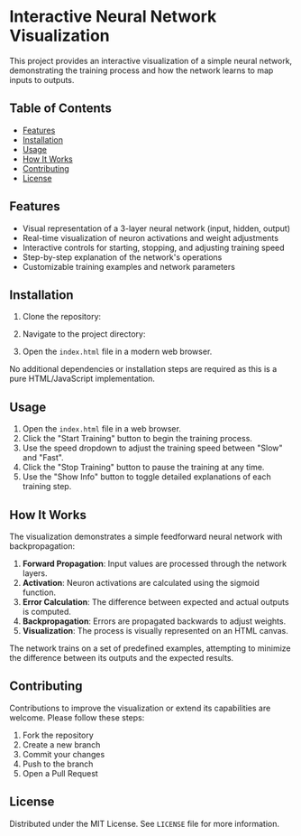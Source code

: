 # Interactive Neural Network Visualization

This project provides an interactive visualization of a simple neural network, demonstrating the training process and how the network learns to map inputs to outputs.

## Table of Contents

- [Features](#features)
- [Installation](#installation)
- [Usage](#usage)
- [How It Works](#how-it-works)
- [Contributing](#contributing)
- [License](#license)

## Features

- Visual representation of a 3-layer neural network (input, hidden, output)
- Real-time visualization of neuron activations and weight adjustments
- Interactive controls for starting, stopping, and adjusting training speed
- Step-by-step explanation of the network's operations
- Customizable training examples and network parameters

## Installation

1. Clone the repository:

2. Navigate to the project directory:

3. Open the `index.html` file in a modern web browser.

No additional dependencies or installation steps are required as this is a pure HTML/JavaScript implementation.

## Usage

1. Open the `index.html` file in a web browser.
2. Click the "Start Training" button to begin the training process.
3. Use the speed dropdown to adjust the training speed between "Slow" and "Fast".
4. Click the "Stop Training" button to pause the training at any time.
5. Use the "Show Info" button to toggle detailed explanations of each training step.

## How It Works

The visualization demonstrates a simple feedforward neural network with backpropagation:

1. **Forward Propagation**: Input values are processed through the network layers.
2. **Activation**: Neuron activations are calculated using the sigmoid function.
3. **Error Calculation**: The difference between expected and actual outputs is computed.
4. **Backpropagation**: Errors are propagated backwards to adjust weights.
5. **Visualization**: The process is visually represented on an HTML canvas.

The network trains on a set of predefined examples, attempting to minimize the difference between its outputs and the expected results.

## Contributing

Contributions to improve the visualization or extend its capabilities are welcome. Please follow these steps:

1. Fork the repository
2. Create a new branch 
3. Commit your changes 
4. Push to the branch 
5. Open a Pull Request

## License

Distributed under the MIT License. See `LICENSE` file for more information.


